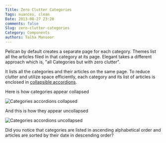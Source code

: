```yaml
---
Title: Zero Clutter Categories
Tags: nuances, clean
Date: 2013-08-27 23:20
comments: false
Slug: zero-clutter-categories
Category: Components
authors: Talha Mansoor
---
```


Pelican by default creates a separate page for each category. Themes list all
the articles filed in that category at its page. Elegant takes a different
approach which is, "all Categories but with zero clutter".

It lists all the categories and their articles on the same page. To reduce
clutter and utilize space efficiently, each category and its list of articles
is enclosed in [collapsible accordions](http://getbootstrap.com/2.3.2/javascript.html#collapse).

Here is how categories appear collapsed

![Categories accordions
collapsed]({static}/images/elegant-theme_category-accordions-collapsed.png)

And this is how they appear uncollapsed

![Categories accordions
uncollapsed]({static}/images/elegant-theme_category-accordions-uncollapsed.png)

Did you notice that categories are listed in ascending alphabetical order and
articles are sorted by their date in descending order?
